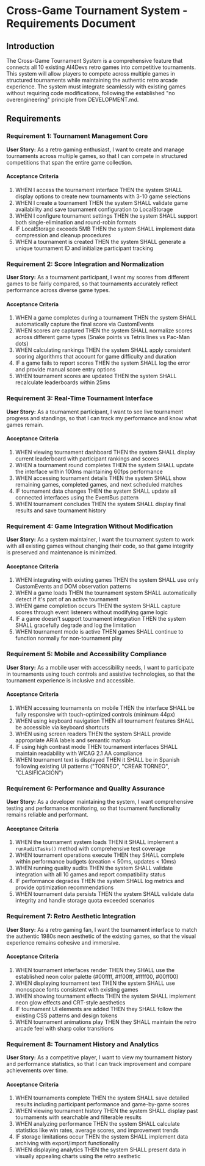 # Cross-Game Tournament System - Requirements Document

## Introduction

The Cross-Game Tournament System is a comprehensive feature that connects all 10 existing AI4Devs retro games into competitive tournaments. This system will allow players to compete across multiple games in structured tournaments while maintaining the authentic retro arcade experience. The system must integrate seamlessly with existing games without requiring code modifications, following the established "no overengineering" principle from DEVELOPMENT.md.

## Requirements

### Requirement 1: Tournament Management Core

**User Story:** As a retro gaming enthusiast, I want to create and manage tournaments across multiple games, so that I can compete in structured competitions that span the entire game collection.

#### Acceptance Criteria

1. WHEN I access the tournament interface THEN the system SHALL display options to create new tournaments with 3-10 game selections
2. WHEN I create a tournament THEN the system SHALL validate game availability and save tournament configuration to LocalStorage
3. WHEN I configure tournament settings THEN the system SHALL support both single-elimination and round-robin formats
4. IF LocalStorage exceeds 5MB THEN the system SHALL implement data compression and cleanup procedures
5. WHEN a tournament is created THEN the system SHALL generate a unique tournament ID and initialize participant tracking

### Requirement 2: Score Integration and Normalization

**User Story:** As a tournament participant, I want my scores from different games to be fairly compared, so that tournaments accurately reflect performance across diverse game types.

#### Acceptance Criteria

1. WHEN a game completes during a tournament THEN the system SHALL automatically capture the final score via CustomEvents
2. WHEN scores are captured THEN the system SHALL normalize scores across different game types (Snake points vs Tetris lines vs Pac-Man dots)
3. WHEN calculating rankings THEN the system SHALL apply consistent scoring algorithms that account for game difficulty and duration
4. IF a game fails to report scores THEN the system SHALL log the error and provide manual score entry options
5. WHEN tournament scores are updated THEN the system SHALL recalculate leaderboards within 25ms

### Requirement 3: Real-Time Tournament Interface

**User Story:** As a tournament participant, I want to see live tournament progress and standings, so that I can track my performance and know what games remain.

#### Acceptance Criteria

1. WHEN viewing tournament dashboard THEN the system SHALL display current leaderboard with participant rankings and scores
2. WHEN a tournament round completes THEN the system SHALL update the interface within 100ms maintaining 60fps performance
3. WHEN accessing tournament details THEN the system SHALL show remaining games, completed games, and next scheduled matches
4. IF tournament data changes THEN the system SHALL update all connected interfaces using the EventBus pattern
5. WHEN tournament concludes THEN the system SHALL display final results and save tournament history

### Requirement 4: Game Integration Without Modification

**User Story:** As a system maintainer, I want the tournament system to work with all existing games without changing their code, so that game integrity is preserved and maintenance is minimized.

#### Acceptance Criteria

1. WHEN integrating with existing games THEN the system SHALL use only CustomEvents and DOM observation patterns
2. WHEN a game loads THEN the tournament system SHALL automatically detect if it's part of an active tournament
3. WHEN game completion occurs THEN the system SHALL capture scores through event listeners without modifying game logic
4. IF a game doesn't support tournament integration THEN the system SHALL gracefully degrade and log the limitation
5. WHEN tournament mode is active THEN games SHALL continue to function normally for non-tournament play

### Requirement 5: Mobile and Accessibility Compliance

**User Story:** As a mobile user with accessibility needs, I want to participate in tournaments using touch controls and assistive technologies, so that the tournament experience is inclusive and accessible.

#### Acceptance Criteria

1. WHEN accessing tournaments on mobile THEN the interface SHALL be fully responsive with touch-optimized controls (minimum 44px)
2. WHEN using keyboard navigation THEN all tournament features SHALL be accessible via keyboard shortcuts
3. WHEN using screen readers THEN the system SHALL provide appropriate ARIA labels and semantic markup
4. IF using high contrast mode THEN tournament interfaces SHALL maintain readability with WCAG 2.1 AA compliance
5. WHEN tournament text is displayed THEN it SHALL be in Spanish following existing UI patterns ("TORNEO", "CREAR TORNEO", "CLASIFICACIÓN")

### Requirement 6: Performance and Quality Assurance

**User Story:** As a developer maintaining the system, I want comprehensive testing and performance monitoring, so that tournament functionality remains reliable and performant.

#### Acceptance Criteria

1. WHEN the tournament system loads THEN it SHALL implement a `runAuditTasks()` method with comprehensive test coverage
2. WHEN tournament operations execute THEN they SHALL complete within performance budgets (creation < 50ms, updates < 10ms)
3. WHEN running quality audits THEN the system SHALL validate integration with all 10 games and report compatibility status
4. IF performance degrades THEN the system SHALL log metrics and provide optimization recommendations
5. WHEN tournament data persists THEN the system SHALL validate data integrity and handle storage quota exceeded scenarios

### Requirement 7: Retro Aesthetic Integration

**User Story:** As a retro gaming fan, I want the tournament interface to match the authentic 1980s neon aesthetic of the existing games, so that the visual experience remains cohesive and immersive.

#### Acceptance Criteria

1. WHEN tournament interfaces render THEN they SHALL use the established neon color palette (#00ffff, #ff00ff, #ffff00, #00ff00)
2. WHEN displaying tournament text THEN the system SHALL use monospace fonts consistent with existing games
3. WHEN showing tournament effects THEN the system SHALL implement neon glow effects and CRT-style aesthetics
4. IF tournament UI elements are added THEN they SHALL follow the existing CSS patterns and design tokens
5. WHEN tournament animations play THEN they SHALL maintain the retro arcade feel with sharp color transitions

### Requirement 8: Tournament History and Analytics

**User Story:** As a competitive player, I want to view my tournament history and performance statistics, so that I can track improvement and compare achievements over time.

#### Acceptance Criteria

1. WHEN tournaments complete THEN the system SHALL save detailed results including participant performance and game-by-game scores
2. WHEN viewing tournament history THEN the system SHALL display past tournaments with searchable and filterable results
3. WHEN analyzing performance THEN the system SHALL calculate statistics like win rates, average scores, and improvement trends
4. IF storage limitations occur THEN the system SHALL implement data archiving with export/import functionality
5. WHEN displaying analytics THEN the system SHALL present data in visually appealing charts using the retro aesthetic
